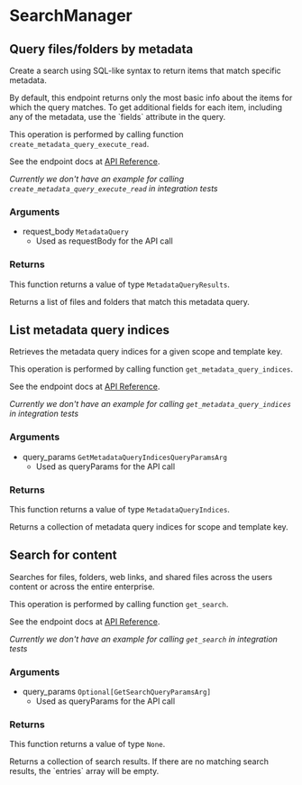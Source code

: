 # SearchManager

## Query files/folders by metadata

Create a search using SQL-like syntax to return items that match specific
metadata.

By default, this endpoint returns only the most basic info about the items for
which the query matches. To get additional fields for each item, including any
of the metadata, use the &#x60;fields&#x60; attribute in the query.

This operation is performed by calling function `create_metadata_query_execute_read`.

See the endpoint docs at
[API Reference](https://developer.box.com/reference/post-metadata-queries-execute-read/).

*Currently we don't have an example for calling `create_metadata_query_execute_read` in integration tests*

### Arguments

- request_body `MetadataQuery`
  - Used as requestBody for the API call


### Returns

This function returns a value of type `MetadataQueryResults`.

Returns a list of files and folders that match this metadata query.


## List metadata query indices

Retrieves the metadata query indices for a given scope and template key.

This operation is performed by calling function `get_metadata_query_indices`.

See the endpoint docs at
[API Reference](https://developer.box.com/reference/get-metadata-query-indices/).

*Currently we don't have an example for calling `get_metadata_query_indices` in integration tests*

### Arguments

- query_params `GetMetadataQueryIndicesQueryParamsArg`
  - Used as queryParams for the API call


### Returns

This function returns a value of type `MetadataQueryIndices`.

Returns a collection of metadata query indices for scope and template key.


## Search for content

Searches for files, folders, web links, and shared files across the
users content or across the entire enterprise.

This operation is performed by calling function `get_search`.

See the endpoint docs at
[API Reference](https://developer.box.com/reference/get-search/).

*Currently we don't have an example for calling `get_search` in integration tests*

### Arguments

- query_params `Optional[GetSearchQueryParamsArg]`
  - Used as queryParams for the API call


### Returns

This function returns a value of type `None`.

Returns a collection of search results. If there are no matching
search results, the &#x60;entries&#x60; array will be empty.


